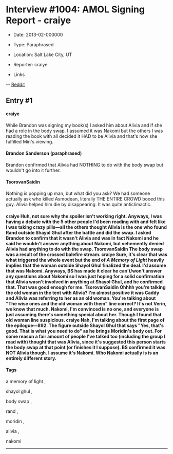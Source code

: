 # Interview #1004: AMOL Signing Report - craiye

- Date: 2013-02-000000

- Type: Paraphrased

- Location: Salt Lake City, UT

- Reporter: craiye

- Links

-- [Reddit](http://www.reddit.com/r/WoT/comments/17qr6k/just_got_done_at_the_salt_lake_signing/c88dcbz)


## Entry #1

#### craiye

While Brandon was signing my book(s) I asked him about Alivia and if she had a role in the body swap. I assumed it was Nakomi but the others I was reading the book with all decided it HAD to be Alivia and that's how she fulfilled Min's viewing.

#### Brandon Sanderson (paraphrased)

Brandon confirmed that Alivia had NOTHING to do with the body swap but wouldn't go into it further.

#### TsorovanSaidin

Nothing is popping up man, but what did you ask? We had someone actually ask who killed Asmodean, literally THE ENTIRE CROWD booed this guy. Alivia helped him die by disappearing. It was quite anticlimactic.

#### craiye Huh, not sure why the spoiler isn't working right. Anyways, I was having a debate with the 5 other people I'd been reading with and felt like I was taking crazy pills—all the others thought Alivia is the one who found Rand outside Shayol Ghul after the battle and did the swap. I asked Brandon to confirm that it wasn't Alivia and was in fact Nakomi and he said he wouldn't answer anything about Nakomi, but vehemently denied Alivia had anything to do with the swap. TsorovanSaidin The body swap was a result of the crossed balefire stream. craiye Sure, it's clear that was what triggered the whole event but the end of *A Memory of Light* heavily implies that the woman outside Shayol Ghul finalized the deal. I'd assume that was Nakomi. Anyways, BS has made it clear he can't/won't answer any questions about Nakomi so I was just hoping for a solid confirmation that Alivia wasn't involved in anything at Shayol Ghul, and he confirmed that. That was good enough for me. TsorovanSaidin Ohhhh you're talking the old woman in the tent with Alivia? I'm almost positive it was Caddy and Alivia was referring to her as an old woman. You're talking about "The wise ones and the old woman with them" line correct? It's not Verin, we know that much. Nakomi, I'm convinced is no one, and everyone is just assuming there's something special about her. Though I found that old woman line suspicious. craiye Nah, I'm talking about the first page of the epilogue—892. The figure outside Shayol Ghul that says "Yes, that's good. That is what you need to do" as he brings Moridin's body out. For some reason a fair amount of people I've talked too (including the group I read with) thought that was Alivia, since it's suggested this person starts the body swap at that point (or finishes it I suppose). BS confirmed it was NOT Alivia though. I assume it's Nakomi. Who Nakomi actually is is an entirely different story.

#### Tags

a memory of light
,

shayol ghul
,

body swap
,

rand
,

moridin
,

alivia
,

nakomi


---

